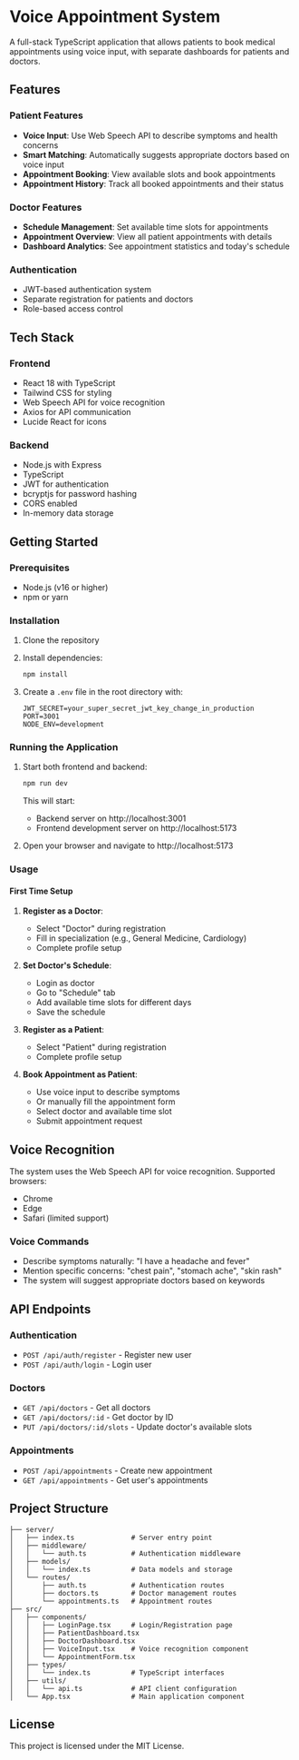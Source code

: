 # Voice Appointment System

A full-stack TypeScript application that allows patients to book medical appointments using voice input, with separate dashboards for patients and doctors.

## Features

### Patient Features
- **Voice Input**: Use Web Speech API to describe symptoms and health concerns
- **Smart Matching**: Automatically suggests appropriate doctors based on voice input
- **Appointment Booking**: View available slots and book appointments
- **Appointment History**: Track all booked appointments and their status

### Doctor Features
- **Schedule Management**: Set available time slots for appointments
- **Appointment Overview**: View all patient appointments with details
- **Dashboard Analytics**: See appointment statistics and today's schedule

### Authentication
- JWT-based authentication system
- Separate registration for patients and doctors
- Role-based access control

## Tech Stack

### Frontend
- React 18 with TypeScript
- Tailwind CSS for styling
- Web Speech API for voice recognition
- Axios for API communication
- Lucide React for icons

### Backend
- Node.js with Express
- TypeScript
- JWT for authentication
- bcryptjs for password hashing
- CORS enabled
- In-memory data storage

## Getting Started

### Prerequisites
- Node.js (v16 or higher)
- npm or yarn

### Installation

1. Clone the repository
2. Install dependencies:
   ```bash
   npm install
   ```

3. Create a `.env` file in the root directory with:
   ```
   JWT_SECRET=your_super_secret_jwt_key_change_in_production
   PORT=3001
   NODE_ENV=development
   ```

### Running the Application

1. Start both frontend and backend:
   ```bash
   npm run dev
   ```

   This will start:
   - Backend server on http://localhost:3001
   - Frontend development server on http://localhost:5173

2. Open your browser and navigate to http://localhost:5173

### Usage

#### First Time Setup

1. **Register as a Doctor**:
   - Select "Doctor" during registration
   - Fill in specialization (e.g., General Medicine, Cardiology)
   - Complete profile setup

2. **Set Doctor's Schedule**:
   - Login as doctor
   - Go to "Schedule" tab
   - Add available time slots for different days
   - Save the schedule

3. **Register as a Patient**:
   - Select "Patient" during registration
   - Complete profile setup

4. **Book Appointment as Patient**:
   - Use voice input to describe symptoms
   - Or manually fill the appointment form
   - Select doctor and available time slot
   - Submit appointment request

## Voice Recognition

The system uses the Web Speech API for voice recognition. Supported browsers:
- Chrome
- Edge
- Safari (limited support)

### Voice Commands
- Describe symptoms naturally: "I have a headache and fever"
- Mention specific concerns: "chest pain", "stomach ache", "skin rash"
- The system will suggest appropriate doctors based on keywords

## API Endpoints

### Authentication
- `POST /api/auth/register` - Register new user
- `POST /api/auth/login` - Login user

### Doctors
- `GET /api/doctors` - Get all doctors
- `GET /api/doctors/:id` - Get doctor by ID
- `PUT /api/doctors/:id/slots` - Update doctor's available slots

### Appointments
- `POST /api/appointments` - Create new appointment
- `GET /api/appointments` - Get user's appointments

## Project Structure

```
├── server/
│   ├── index.ts              # Server entry point
│   ├── middleware/
│   │   └── auth.ts           # Authentication middleware
│   ├── models/
│   │   └── index.ts          # Data models and storage
│   └── routes/
│       ├── auth.ts           # Authentication routes
│       ├── doctors.ts        # Doctor management routes
│       └── appointments.ts   # Appointment routes
├── src/
│   ├── components/
│   │   ├── LoginPage.tsx     # Login/Registration page
│   │   ├── PatientDashboard.tsx
│   │   ├── DoctorDashboard.tsx
│   │   ├── VoiceInput.tsx    # Voice recognition component
│   │   └── AppointmentForm.tsx
│   ├── types/
│   │   └── index.ts          # TypeScript interfaces
│   ├── utils/
│   │   └── api.ts            # API client configuration
│   └── App.tsx               # Main application component
```

## License

This project is licensed under the MIT License.
